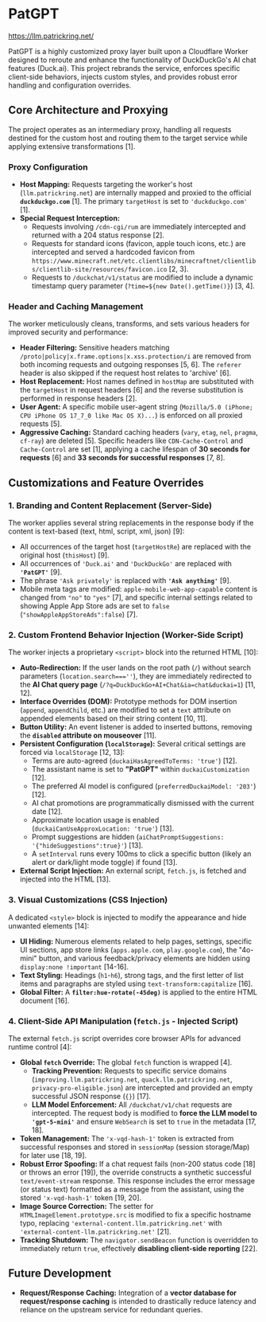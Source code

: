 # PatGPT

https://llm.patrickring.net/

PatGPT is a highly customized proxy layer built upon a Cloudflare Worker designed to reroute and enhance the functionality of DuckDuckGo's AI chat features (Duck.ai). This project rebrands the service, enforces specific client-side behaviors, injects custom styles, and provides robust error handling and configuration overrides.

## Core Architecture and Proxying

The project operates as an intermediary proxy, handling all requests destined for the custom host and routing them to the target service while applying extensive transformations [1].

### Proxy Configuration
*   **Host Mapping:** Requests targeting the worker's host (`llm.patrickring.net`) are internally mapped and proxied to the official **`duckduckgo.com`** [1]. The primary `targetHost` is set to `'duckduckgo.com'` [1].
*   **Special Request Interception:**
    *   Requests involving `/cdn-cgi/rum` are immediately intercepted and returned with a 204 status response [2].
    *   Requests for standard icons (favicon, apple touch icons, etc.) are intercepted and served a hardcoded favicon from `https://www.minecraft.net/etc.clientlibs/minecraftnet/clientlibs/clientlib-site/resources/favicon.ico` [2, 3].
    *   Requests to `/duckchat/v1/status` are modified to include a dynamic timestamp query parameter (`?time=${new Date().getTime()}`) [3, 4].

### Header and Caching Management
The worker meticulously cleans, transforms, and sets various headers for improved security and performance:
*   **Header Filtering:** Sensitive headers matching `/proto|policy|x.frame.options|x.xss.protection/i` are removed from both incoming requests and outgoing responses [5, 6]. The `referer` header is also skipped if the request host relates to 'archive' [6].
*   **Host Replacement:** Host names defined in `hostMap` are substituted with the `targetHost` in request headers [6] and the reverse substitution is performed in response headers [2].
*   **User Agent:** A specific mobile user-agent string (`Mozilla/5.0 (iPhone; CPU iPhone OS 17_7_0 like Mac OS X)...`) is enforced on all proxied requests [5].
*   **Aggressive Caching:** Standard caching headers (`vary`, `etag`, `nel`, `pragma`, `cf-ray`) are deleted [5]. Specific headers like `CDN-Cache-Control` and `Cache-Control` are set [1], applying a cache lifespan of **30 seconds for requests** [6] and **33 seconds for successful responses** [7, 8].

## Customizations and Feature Overrides

### 1. Branding and Content Replacement (Server-Side)
The worker applies several string replacements in the response body if the content is text-based (text, html, script, xml, json) [9]:
*   All occurrences of the target host (`targetHostRe`) are replaced with the original host (`thisHost`) [9].
*   All occurrences of `'Duck.ai'` and `'DuckDuckGo'` are replaced with **`'PatGPT'`** [9].
*   The phrase `'Ask privately'` is replaced with **`'Ask anything'`** [9].
*   Mobile meta tags are modified: `apple-mobile-web-app-capable` content is changed from `"no"` to `"yes"` [7], and specific internal settings related to showing Apple App Store ads are set to `false` (`"showAppleAppStoreAds":false`) [7].

### 2. Custom Frontend Behavior Injection (Worker-Side Script)
The worker injects a proprietary `<script>` block into the returned HTML [10]:
*   **Auto-Redirection:** If the user lands on the root path (`/`) without search parameters (`location.search===''`), they are immediately redirected to the **AI Chat query page** (`/?q=DuckDuckGo+AI+Chat&ia=chat&duckai=1`) [11, 12].
*   **Interface Overrides (DOM):** Prototype methods for DOM insertion (`append`, `appendChild`, etc.) are modified to set a `text` attribute on appended elements based on their string content [10, 11].
*   **Button Utility:** An event listener is added to inserted buttons, removing the **`disabled` attribute on mouseover** [11].
*   **Persistent Configuration (`localStorage`):** Several critical settings are forced via `localStorage` [12, 13]:
    *   Terms are auto-agreed (`duckaiHasAgreedToTerms: 'true'`) [12].
    *   The assistant name is set to **"PatGPT"** within `duckaiCustomization` [12].
    *   The preferred AI model is configured (`preferredDuckaiModel: '203'`) [12].
    *   AI chat promotions are programmatically dismissed with the current date [12].
    *   Approximate location usage is enabled (`duckaiCanUseApproxLocation: 'true'`) [13].
    *   Prompt suggestions are hidden (`aiChatPromptSuggestions: '{"hideSuggestions":true}'`) [13].
    *   A `setInterval` runs every 100ms to click a specific button (likely an alert or dark/light mode toggle) if found [13].
*   **External Script Injection:** An external script, `fetch.js`, is fetched and injected into the HTML [13].

### 3. Visual Customizations (CSS Injection)
A dedicated `<style>` block is injected to modify the appearance and hide unwanted elements [14]:
*   **UI Hiding:** Numerous elements related to help pages, settings, specific UI sections, app store links (`apps.apple.com`, `play.google.com`), the "4o-mini" button, and various feedback/privacy elements are hidden using `display:none !important` [14-16].
*   **Text Styling:** Headings (`h1`-`h6`), strong tags, and the first letter of list items and paragraphs are styled using `text-transform:capitalize` [16].
*   **Global Filter:** A **`filter:hue-rotate(-45deg)`** is applied to the entire HTML document [16].

### 4. Client-Side API Manipulation (`fetch.js` - Injected Script)
The external `fetch.js` script overrides core browser APIs for advanced runtime control [4]:
*   **Global `fetch` Override:** The global `fetch` function is wrapped [4].
    *   **Tracking Prevention:** Requests to specific service domains (`improving.llm.patrickring.net`, `quack.llm.patrickring.net`, `privacy-pro-eligible.json`) are intercepted and provided an empty successful JSON response (`{}`) [17].
    *   **LLM Model Enforcement:** All `/duckchat/v1/chat` requests are intercepted. The request body is modified to **force the LLM model to `'gpt-5-mini'`** and ensure `WebSearch` is set to `true` in the metadata [17, 18].
*   **Token Management:** The `'x-vqd-hash-1'` token is extracted from successful responses and stored in `sessionMap` (session storage/Map) for later use [18, 19].
*   **Robust Error Spoofing:** If a chat request fails (non-200 status code [18] or throws an error [19]), the override constructs a synthetic successful `text/event-stream` response. This response includes the error message (or status text) formatted as a message from the assistant, using the stored `'x-vqd-hash-1'` token [19, 20].
*   **Image Source Correction:** The setter for `HTMLImageElement.prototype.src` is modified to fix a specific hostname typo, replacing `'external-content.llm.patrickring.net'` with `'external-content-llm.patrickring.net'` [21].
*   **Tracking Shutdown:** The `navigator.sendBeacon` function is overridden to immediately return `true`, effectively **disabling client-side reporting** [22].

## Future Development

*   **Request/Response Caching:** Integration of a **vector database for request/response caching** is intended to drastically reduce latency and reliance on the upstream service for redundant queries.
